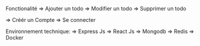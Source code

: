 Fonctionalité
=> Ajouter un todo
=> Modifier un todo
=> Supprimer un todo

=> Créér un Compte
=> Se connecter

Environnement technique:
=> Express Js
=> React Js
=> Mongodb
=> Redis
=> Docker
